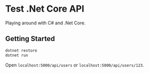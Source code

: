 # Test .Net Core API

Playing around with C# and .Net Core.

## Getting Started

```sh
dotnet restore
dotnet run
```

Open `localhost:5000/api/users` or `localhost:5000/api/users/123`.

